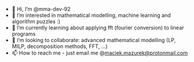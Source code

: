 - 👋 Hi, I’m @mma-dev-92
- 👀 I’m interested in mathematical modelling, machine learning and algorithm puzzles :)
- 🌱 I’m currently learning about applying fft (fourier conversion) to linear programs 
- 💞️ I’m looking to collaborate: advanced mathematical modelling (LP, MILP, decomposition methods, FFT, ...)
- 📫 How to reach me - just email me @maciek.mazurek@protonmail.com

<!---
mma-dev-92/mma-dev-92 is a ✨ special ✨ repository because its `README.md` (this file) appears on your GitHub profile.
You can click the Preview link to take a look at your changes.
--->
